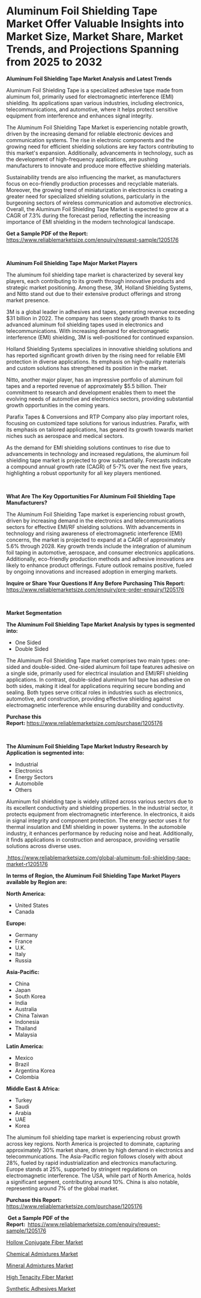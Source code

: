 <p><h1>Aluminum Foil Shielding Tape Market Offer Valuable Insights into Market Size, Market Share, Market Trends, and Projections Spanning from 2025 to 2032</h1></p><p><strong>Aluminum Foil Shielding Tape Market Analysis and Latest Trends</strong></p>
<p><p>Aluminum Foil Shielding Tape is a specialized adhesive tape made from aluminum foil, primarily used for electromagnetic interference (EMI) shielding. Its applications span various industries, including electronics, telecommunications, and automotive, where it helps protect sensitive equipment from interference and enhances signal integrity.</p><p>The Aluminum Foil Shielding Tape Market is experiencing notable growth, driven by the increasing demand for reliable electronic devices and communication systems. The rise in electronic components and the growing need for efficient shielding solutions are key factors contributing to this market's expansion. Additionally, advancements in technology, such as the development of high-frequency applications, are pushing manufacturers to innovate and produce more effective shielding materials.</p><p>Sustainability trends are also influencing the market, as manufacturers focus on eco-friendly production processes and recyclable materials. Moreover, the growing trend of miniaturization in electronics is creating a greater need for specialized shielding solutions, particularly in the burgeoning sectors of wireless communication and automotive electronics. Overall, the Aluminum Foil Shielding Tape Market is expected to grow at a CAGR of 7.3% during the forecast period, reflecting the increasing importance of EMI shielding in the modern technological landscape.</p></p>
<p><strong>Get a Sample PDF of the Report:&nbsp;</strong> <a href="https://www.reliablemarketsize.com/enquiry/request-sample/1205176?utm_campaign=1133&utm_medium=2&utm_source=Github&utm_content=ia&utm_term=01042025&utm_id=aluminum-foil-shielding-tape">https://www.reliablemarketsize.com/enquiry/request-sample/1205176</a></p>
<p>&nbsp;</p>
<p><strong>Aluminum Foil Shielding Tape Major Market Players</strong></p>
<p><p>The aluminum foil shielding tape market is characterized by several key players, each contributing to its growth through innovative products and strategic market positioning. Among these, 3M, Holland Shielding Systems, and Nitto stand out due to their extensive product offerings and strong market presence.</p><p>3M is a global leader in adhesives and tapes, generating revenue exceeding $31 billion in 2022. The company has seen steady growth thanks to its advanced aluminum foil shielding tapes used in electronics and telecommunications. With increasing demand for electromagnetic interference (EMI) shielding, 3M is well-positioned for continued expansion.</p><p>Holland Shielding Systems specializes in innovative shielding solutions and has reported significant growth driven by the rising need for reliable EMI protection in diverse applications. Its emphasis on high-quality materials and custom solutions has strengthened its position in the market.</p><p>Nitto, another major player, has an impressive portfolio of aluminum foil tapes and a reported revenue of approximately $5.5 billion. Their commitment to research and development enables them to meet the evolving needs of automotive and electronics sectors, providing substantial growth opportunities in the coming years.</p><p>Parafix Tapes & Conversions and RTP Company also play important roles, focusing on customized tape solutions for various industries. Parafix, with its emphasis on tailored applications, has geared its growth towards market niches such as aerospace and medical sectors.</p><p>As the demand for EMI shielding solutions continues to rise due to advancements in technology and increased regulations, the aluminum foil shielding tape market is projected to grow substantially. Forecasts indicate a compound annual growth rate (CAGR) of 5-7% over the next five years, highlighting a robust opportunity for all key players mentioned.</p></p>
<p>&nbsp;</p>
<p><strong>What Are The Key Opportunities For Aluminum Foil Shielding Tape Manufacturers?</strong></p>
<p><p>The Aluminum Foil Shielding Tape market is experiencing robust growth, driven by increasing demand in the electronics and telecommunications sectors for effective EMI/RF shielding solutions. With advancements in technology and rising awareness of electromagnetic interference (EMI) concerns, the market is projected to expand at a CAGR of approximately 5.6% through 2028. Key growth trends include the integration of aluminum foil taping in automotive, aerospace, and consumer electronics applications. Additionally, eco-friendly production methods and adhesive innovations are likely to enhance product offerings. Future outlook remains positive, fueled by ongoing innovations and increased adoption in emerging markets.</p></p>
<p><strong>Inquire or Share Your Questions If Any Before Purchasing This Report:</strong> <a href="https://www.reliablemarketsize.com/enquiry/pre-order-enquiry/1205176?utm_campaign=1133&utm_medium=2&utm_source=Github&utm_content=ia&utm_term=01042025&utm_id=aluminum-foil-shielding-tape">https://www.reliablemarketsize.com/enquiry/pre-order-enquiry/1205176</a></p>
<p>&nbsp;</p>
<p><strong>Market Segmentation</strong></p>
<p><strong>The Aluminum Foil Shielding Tape Market Analysis by types is segmented into:</strong></p>
<p><ul><li>One Sided</li><li>Double Sided</li></ul></p>
<p><p>The Aluminum Foil Shielding Tape market comprises two main types: one-sided and double-sided. One-sided aluminum foil tape features adhesive on a single side, primarily used for electrical insulation and EMI/RFI shielding applications. In contrast, double-sided aluminum foil tape has adhesive on both sides, making it ideal for applications requiring secure bonding and sealing. Both types serve critical roles in industries such as electronics, automotive, and construction, providing effective shielding against electromagnetic interference while ensuring durability and conductivity.</p></p>
<p><strong>Purchase this Report:&nbsp;</strong><a href="https://www.reliablemarketsize.com/purchase/1205176?utm_campaign=1133&utm_medium=2&utm_source=Github&utm_content=ia&utm_term=01042025&utm_id=aluminum-foil-shielding-tape">https://www.reliablemarketsize.com/purchase/1205176</a></p>
<p>&nbsp;</p>
<p><strong>The Aluminum Foil Shielding Tape Market Industry Research by Application is segmented into:</strong></p>
<p><ul><li>Industrial</li><li>Electronics</li><li>Energy Sectors</li><li>Automobile</li><li>Others</li></ul></p>
<p><p>Aluminum foil shielding tape is widely utilized across various sectors due to its excellent conductivity and shielding properties. In the industrial sector, it protects equipment from electromagnetic interference. In electronics, it aids in signal integrity and component protection. The energy sector uses it for thermal insulation and EMI shielding in power systems. In the automobile industry, it enhances performance by reducing noise and heat. Additionally, it finds applications in construction and aerospace, providing versatile solutions across diverse uses.</p></p>
<p><a href="https://www.reliablemarketsize.com/global-aluminum-foil-shielding-tape-market-r1205176?utm_campaign=1133&utm_medium=2&utm_source=Github&utm_content=ia&utm_term=01042025&utm_id=aluminum-foil-shielding-tape">&nbsp;https://www.reliablemarketsize.com/global-aluminum-foil-shielding-tape-market-r1205176</a></p>
<p><strong>In terms of Region, the Aluminum Foil Shielding Tape Market Players available by Region are:</strong></p>
<p>
    <p> <strong> North America: </strong>
        <ul>
            <li>United States</li>
            <li>Canada</li>
        </ul>
        </p> 
    <p> <strong> Europe: </strong>
        <ul>
            <li>Germany</li>
            <li>France</li>
            <li>U.K.</li>
            <li>Italy</li>
            <li>Russia</li>
        </ul>
        </p> 
    <p> <strong> Asia-Pacific: </strong>
        <ul>
            <li>China</li>
            <li>Japan</li>
            <li>South Korea</li>
            <li>India</li>
            <li>Australia</li>
            <li>China Taiwan</li>
            <li>Indonesia</li>
            <li>Thailand</li>
            <li>Malaysia</li>
        </ul>
        </p> 
    <p> <strong> Latin America: </strong>
        <ul>
            <li>Mexico</li>
            <li>Brazil</li>
            <li>Argentina Korea</li>
            <li>Colombia</li>
        </ul>
        </p> 
    <p> <strong> Middle East & Africa: </strong>
        <ul>
            <li>Turkey</li>
            <li>Saudi</li>
            <li>Arabia</li>
            <li>UAE</li>
            <li>Korea</li>
        </ul>
    </p>
    </p>
<p><p>The aluminum foil shielding tape market is experiencing robust growth across key regions. North America is projected to dominate, capturing approximately 30% market share, driven by high demand in electronics and telecommunications. The Asia-Pacific region follows closely with about 28%, fueled by rapid industrialization and electronics manufacturing. Europe stands at 25%, supported by stringent regulations on electromagnetic interference. The USA, while part of North America, holds a significant segment, contributing around 10%. China is also notable, representing around 7% of the global market.</p></p>
<p><strong>Purchase this Report: </strong><a href="https://www.reliablemarketsize.com/purchase/1205176?utm_campaign=1133&utm_medium=2&utm_source=Github&utm_content=ia&utm_term=01042025&utm_id=aluminum-foil-shielding-tape">https://www.reliablemarketsize.com/purchase/1205176</a></p>
<p>&nbsp;<strong>Get a Sample PDF of the Report:&nbsp;&nbsp;</strong><a href="https://www.reliablemarketsize.com/enquiry/request-sample/1205176?utm_campaign=1133&utm_medium=2&utm_source=Github&utm_content=ia&utm_term=01042025&utm_id=aluminum-foil-shielding-tape">https://www.reliablemarketsize.com/enquiry/request-sample/1205176</a></p>
<p><strong></strong></p>
<p><p><a href="https://github.com/matotwipff14/Market-Research-Report-List-1/blob/main/hollow-conjugate-fiber-market.md?utm_campaign=1133&utm_medium=2&utm_source=Github&utm_content=ia&utm_term=01042025&utm_id=aluminum-foil-shielding-tape">Hollow Conjugate Fiber Market</a></p><p><a href="https://github.com/shapurforouz/Market-Research-Report-List-1/blob/main/chemical-admixtures-market.md?utm_campaign=1133&utm_medium=2&utm_source=Github&utm_content=ia&utm_term=01042025&utm_id=aluminum-foil-shielding-tape">Chemical Admixtures Market</a></p><p><a href="https://github.com/jemalapoilly/Market-Research-Report-List-1/blob/main/mineral-admixtures-market.md?utm_campaign=1133&utm_medium=2&utm_source=Github&utm_content=ia&utm_term=01042025&utm_id=aluminum-foil-shielding-tape">Mineral Admixtures Market</a></p><p><a href="https://github.com/norbyboyse4d/Market-Research-Report-List-1/blob/main/high-tenacity-fiber-market.md?utm_campaign=1133&utm_medium=2&utm_source=Github&utm_content=ia&utm_term=01042025&utm_id=aluminum-foil-shielding-tape">High Tenacity Fiber Market</a></p><p><a href="https://github.com/oatisorenscl/Market-Research-Report-List-1/blob/main/synthetic-adhesives-market.md?utm_campaign=1133&utm_medium=2&utm_source=Github&utm_content=ia&utm_term=01042025&utm_id=aluminum-foil-shielding-tape">Synthetic Adhesives Market</a></p></p>